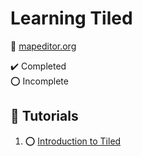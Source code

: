 # Learning Tiled

:link: [mapeditor.org](https://www.mapeditor.org/)

:heavy_check_mark: Completed  
:o: Incomplete

## :beginner: Tutorials

1. :o: [Introduction to Tiled](Introduction-to-tiled/)
